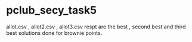 # pclub_secy_task5
allot.csv , allot2.csv , allot3.csv respt are the best , second best and third best solutions done for brownie points.
